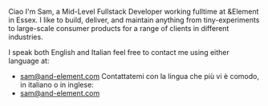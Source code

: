 Ciao I'm Sam, a Mid-Level Fullstack Developer working fulltime at &Element in Essex. I like to build, deliver, and maintain anything from tiny-experiments to large-scale consumer products for a range of clients in different industries.

I speak both English and Italian feel free to contact me using either language at: 
- sam@and-element.com
Contattatemi con la lingua che più vi è comodo, in italiano o in inglese:
- sam@and-element.com



